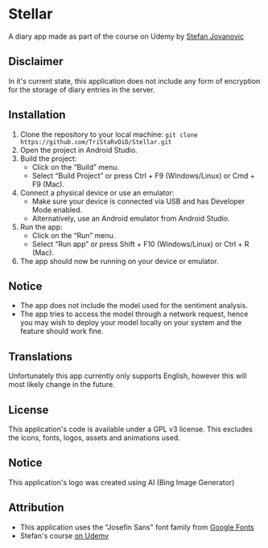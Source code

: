# Stellar
 A diary app made as part of the course on Udemy by [Stefan Jovanovic](https://github.com/stevdza-san)

 ## Disclaimer
In it's current state, this application does not include any form of encryption for the storage of diary entries in the server.

 ## Installation

1. Clone the repository to your local machine: 
```git clone https://github.com/TriStaRvOiD/Stellar.git```
2. Open the project in Android Studio.
3. Build the project:
   - Click on the “Build” menu.
   - Select “Build Project” or press Ctrl + F9 (Windows/Linux) or Cmd + F9 (Mac).
4. Connect a physical device or use an emulator:
   - Make sure your device is connected via USB and has Developer Mode enabled.
   - Alternatively, use an Android emulator from Android Studio.
5. Run the app:
   - Click on the “Run” menu.
   - Select “Run app” or press Shift + F10 (Windows/Linux) or Ctrl + R (Mac).
6. The app should now be running on your device or emulator.

## Notice
* The app does not include the model used for the sentiment analysis.
* The app tries to access the model through a network request, hence you may wish to deploy your model locally on your system and the feature should work fine. 

## Translations

Unfortunately this app currently only supports English, however this will most likely change in the future.

## License

This application's code is available under a GPL v3 license. This excludes the icons, fonts, logos, assets and animations used.

## Notice
This application's logo was created using AI (Bing Image Generator)

## Attribution
* This application uses the "Josefin Sans" font family from [Google Fonts](https://fonts.google.com)
* Stefan's course [on Udemy](https://www.udemy.com/course/complete-multi-modular-architecture-for-android-development/)
